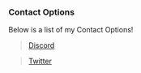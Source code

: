 ### Contact Options

Below is a list of my Contact Options!

> [Discord](https://discord.gg/7feb5jN)

> [Twitter](https://www.twitter.com/TheRealToxicDev)
